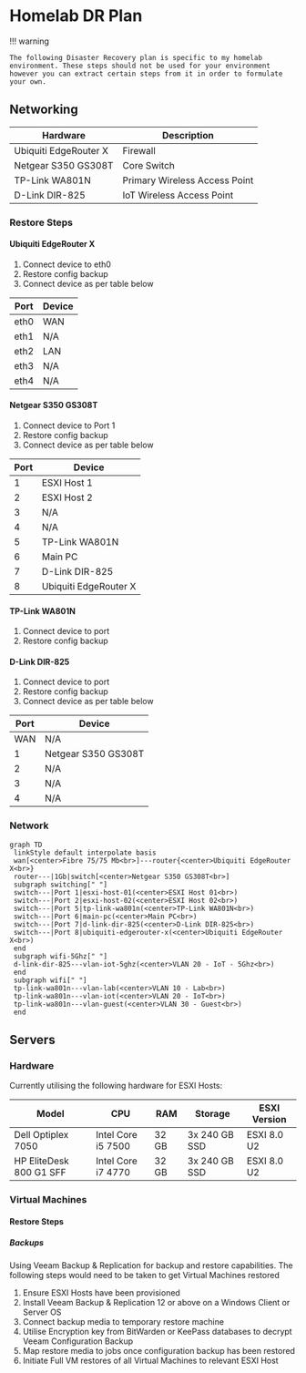 # Homelab DR Plan

!!! warning 

    The following Disaster Recovery plan is specific to my homelab environment. These steps should not be used for your environment however you can extract certain steps from it in order to formulate your own.

## Networking

| Hardware              | Description                          |
| --------------------- | ------------------------------------ |
| Ubiquiti EdgeRouter X | Firewall                             |
| Netgear S350 GS308T   | Core Switch                          |
| TP-Link WA801N        | Primary Wireless Access Point        | 
| D-Link DIR-825        | IoT Wireless Access Point            | 

### Restore Steps

#### Ubiquiti EdgeRouter X

1. Connect device to eth0
2. Restore config backup
3. Connect device as per table below

| Port | Device |
| ---- | ------ |
| eth0 | WAN    |                        
| eth1 | N/A    | 
| eth2 | LAN    | 
| eth3 | N/A    |
| eth4 | N/A    |       

#### Netgear S350 GS308T 

1. Connect device to Port 1
2. Restore config backup
3. Connect device as per table below

| Port | Device                 |
| ---- | ---------------------- |
| 1    | ESXI Host 1            |                
| 2    | ESXI Host 2            | 
| 3    | N/A                    | 
| 4    | N/A                    |
| 5    | TP-Link WA801N         | 
| 6    | Main PC                | 
| 7    | D-Link DIR-825         | 
| 8    | Ubiquiti EdgeRouter X  |  

#### TP-Link WA801N

1. Connect device to port
2. Restore config backup

#### D-Link DIR-825

1. Connect device to port
2. Restore config backup
3. Connect device as per table below

| Port | Device                 |
| ---- | ---------------------- |
| WAN  | N/A                    |                
| 1    | Netgear S350 GS308T    | 
| 2    | N/A                    | 
| 3    | N/A                    |
| 4    | N/A                    | 

### Network

``` mermaid
graph TD
 linkStyle default interpolate basis
 wan[<center>Fibre 75/75 Mb<br>]---router{<center>Ubiquiti EdgeRouter X<br>}
 router---|1Gb|switch[<center>Netgear S350 GS308T<br>]
 subgraph switching[" "]
 switch---|Port 1|esxi-host-01(<center>ESXI Host 01<br>)
 switch---|Port 2|esxi-host-02(<center>ESXI Host 02<br>)
 switch---|Port 5|tp-link-wa801n(<center>TP-Link WA801N<br>)
 switch---|Port 6|main-pc(<center>Main PC<br>)
 switch---|Port 7|d-link-dir-825(<center>D-Link DIR-825<br>)
 switch---|Port 8|ubiquiti-edgerouter-x(<center>Ubiquiti EdgeRouter X<br>)
 end
 subgraph wifi-5Ghz[" "]
 d-link-dir-825---vlan-iot-5ghz(<center>VLAN 20 - IoT - 5Ghz<br>)
 end
 subgraph wifi[" "]
 tp-link-wa801n---vlan-lab(<center>VLAN 10 - Lab<br>)
 tp-link-wa801n---vlan-iot(<center>VLAN 20 - IoT<br>)
 tp-link-wa801n---vlan-guest(<center>VLAN 30 - Guest<br>)
 end
```

## Servers

### Hardware

Currently utilising the following hardware for ESXI Hosts: 

| Model| CPU | RAM | Storage | ESXI Version |
| ---- | --- | --- | ------- | ------------ |
| Dell Optiplex 7050 | Intel Core i5 7500 | 32 GB | 3x 240 GB SSD | ESXI 8.0 U2 |                
| HP EliteDesk 800 G1 SFF | Intel Core i7 4770 | 32 GB | 3x 240 GB SSD | ESXI 8.0 U2 |

### Virtual Machines

#### Restore Steps 

##### Backups

Using Veeam Backup & Replication for backup and restore capabilities. The following steps would need to be taken to get Virtual Machines restored

1. Ensure ESXI Hosts have been provisioned
2. Install Veeam Backup & Replication 12 or above on a Windows Client or Server OS
3. Connect backup media to temporary restore machine
4. Utilise Encryption key from BitWarden or KeePass databases to decrypt Veeam Configuration Backup
5. Map restore media to jobs once configuration backup has been restored
6. Initiate Full VM restores of all Virtual Machines to relevant ESXI Host